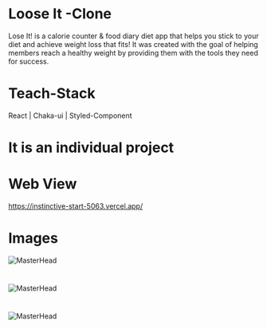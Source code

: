 # Loose It -Clone
Lose It! is a calorie counter & food diary diet app that helps you stick to your diet and achieve weight loss that fits! It was created with the goal of helping members reach a healthy weight by providing them with the tools they need for success.

# Teach-Stack
React | Chaka-ui | Styled-Component

# It is an individual project

# Web View
https://instinctive-start-5063.vercel.app/

# Images

![MasterHead](https://i.ibb.co/8B0xKSr/Screenshot-195.png)
#
![MasterHead](https://i.ibb.co/5Rjfvxj/Screenshot-2022-12-19-134457.png)
#
![MasterHead](https://i.ibb.co/F50SJ1V/Screenshot-2022-12-19-134737.png)
